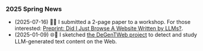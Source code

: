 ### 2025 Spring News

- (2025-07-16) 📖🌐 I submitted a 2-page paper to a workshop.
    For those interested: [Preprint: Did I Just Browse A Website Written by
    LLMs?](https://github.com/SichangHe/DeGenTWeb_docs/releases/download/preprint-imc2025-sw/degentweb_imc2025student_workshop202507150940.pdf).
- (2025-01-09) 🌐🤖 I sketched [the DeGenTWeb
    project](https://sichanghe.github.io/notes/research/DeGenTWeb/execution.html)
    to detect and study LLM-generated text content on the Web.
